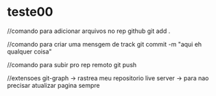 # teste00
//comando para adicionar arquivos no rep github
git add .

//comando para criar uma mensgem de track
git commit -m "aqui eh qualquer coisa"

//comando para subir pro rep remoto
git push


//extensoes
git-graph -> rastrea meu repositorio
live server -> para nao precisar atualizar pagina sempre

